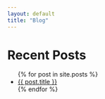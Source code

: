 ```yaml
---
layout: default
title: "Blog"
---
```


<h1>Recent Posts</h1>
<div class="blog-container">
  <aside class="sidebar">
    <ul>
      {% for post in site.posts %}
        <li><a href="{{ post.url }}">{{ post.title }}</a></li>
      {% endfor %}
    </ul>
  </aside>
</div>
